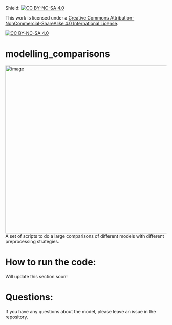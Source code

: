 

Shield: [![CC BY-NC-SA 4.0][cc-by-nc-sa-shield]][cc-by-nc-sa]

This work is licensed under a
[Creative Commons Attribution-NonCommercial-ShareAlike 4.0 International License][cc-by-nc-sa].

[![CC BY-NC-SA 4.0][cc-by-nc-sa-image]][cc-by-nc-sa]

[cc-by-nc-sa]: http://creativecommons.org/licenses/by-nc-sa/4.0/
[cc-by-nc-sa-image]: https://licensebuttons.net/l/by-nc-sa/4.0/88x31.png
[cc-by-nc-sa-shield]: https://img.shields.io/badge/License-CC%20BY--NC--SA%204.0-lightgrey.svg


# modelling_comparisons
<img width="523" alt="image" style="float: right;" src="https://user-images.githubusercontent.com/6628199/120135202-15275b00-c213-11eb-83f7-88634c36086b.png">
A set of scripts to do a large comparisons of different models with different preprocessing strategies.


# How to run the code:

Will update this section soon!


# Questions:
If you have any questions about the model, please leave an issue in the repository. 
